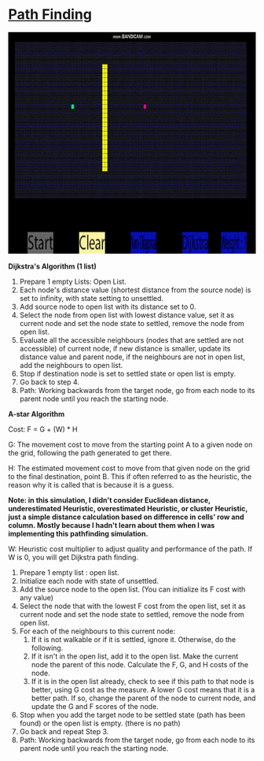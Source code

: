 # [Path Finding](/Experiences/Programming/C++/AIProgramming/GameOfLifeAndPathFinding/PathFindingAlgorithm.h)

<img src="https://github.com/FJinn/fjinn.github.io/blob/master/Experiences/Programming/C++/AIProgramming/Images/PathFinding.gif?raw=true" width="800" height="450" />

**Dijkstra's Algorithm (1 list)**

1. Prepare 1 empty Lists: Open List.
2. Each node's distance value (shortest distance from the source node) is set to infinity, with state setting to unsettled.
3. Add source node to open list with its distance set to 0.
4. Select the node from open list with lowest distance value, set it as current node and set the node state to settled, remove the node from open list.
5. Evaluate all the accessible neighbours (nodes that are settled are not accessible) of current node, if new distance is smaller, update its distance value and parent node, if the neighbours are not in open list, add the neighbours to open list.
6. Stop if destination node is set to settled state or open list is empty.
7. Go back to step 4.
8. Path: Working backwards from the target node, go from each node to its parent node until you reach the starting node.

**A-star Algorithm**

Cost: F = G + (W) * H

G: The movement cost to move from the starting point A to a given node on the grid, following the path generated to get there.

H: The estimated movement cost to move from that given node on the grid to the final destination, point B. This if often referred to as the heuristic, the reason why it is called that is because it is a guess.

**Note: in this simulation, I didn't consider Euclidean distance, underestimated Heuristic, overestimated Heuristic, or cluster Heuristic, just a simple distance calculation based on difference in cells' row and column. Mostly because I hadn't learn about them when I was implementing this pathfinding simulation.**

W: Heuristic cost multiplier to adjust quality and performance of the path. If W is 0, you will get Dijkstra path finding.

1. Prepare 1 empty list : open list.
2. Initialize each node with state of unsettled.
3. Add the source node to the open list. (You can initialize its F cost with any value)
4. Select the node that with the lowest F cost from the open list, set it as current node and set the node state to settled, remove the node from open list.
5. For each of the neighbours to this current node:
   1. If it is not walkable or if it is settled, ignore it. Otherwise, do the following.
   2. If it isn't in the open list, add it to the open list. Make the current node the parent of this node. Calculate the F, G, and H costs of the node.
   3. If it is in the open list already, check to see if this path to that node is better, using G cost as the measure. A lower G cost means that it is a better path. If so, change the parent of the node to current node, and update the G and F scores of the node.
6. Stop when you add the target node to be settled state (path has been found) or the open list is empty. (there is no path)  
7. Go back and repeat Step 3.
8. Path: Working backwards from the target node, go from each node to its parent node until you reach the starting node.
